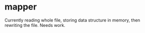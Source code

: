 # mapper

Currently reading whole file, storing data structure in memory, then rewriting the file. Needs work.
